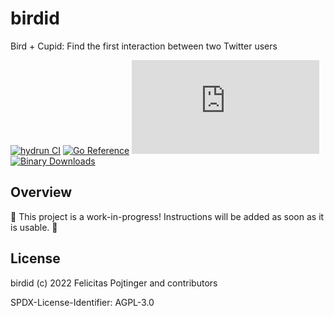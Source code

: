 # birdid

Bird + Cupid: Find the first interaction between two Twitter users

[![hydrun CI](https://github.com/pojntfx/birdid/actions/workflows/hydrun.yaml/badge.svg)](https://github.com/pojntfx/birdid/actions/workflows/hydrun.yaml)
[![Go Reference](https://pkg.go.dev/badge/github.com/pojntfx/birdid.svg)](https://pkg.go.dev/github.com/pojntfx/birdid)
[![Matrix](https://img.shields.io/matrix/birdid:matrix.org)](https://matrix.to/#/#birdid:matrix.org?via=matrix.org)
[![Binary Downloads](https://img.shields.io/github/downloads/pojntfx/birdid/total?label=binary%20downloads)](https://github.com/pojntfx/birdid/releases)

## Overview

🚧 This project is a work-in-progress! Instructions will be added as soon as it is usable. 🚧

## License

birdid (c) 2022 Felicitas Pojtinger and contributors

SPDX-License-Identifier: AGPL-3.0
